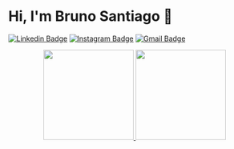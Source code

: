 # Hi, I'm Bruno Santiago 👋

[![Linkedin Badge](https://img.shields.io/badge/-bruno%20santiago-blue?style=flat&logo=Linkedin&logoColor=white&link=https://www.linkedin.com/in/bruno-santiago-8a9973235/)](https://www.linkedin.com/in/bruno-santiago-8a9973235/)
[![Instagram Badge](https://img.shields.io/badge/-@brunosantiagode-purple?style=flat&logo=instagram&logoColor=white&link=https://www.instagram.com/brunosantiagode/)](https://www.instagram.com/brunosantiagode/)
[![Gmail Badge](https://img.shields.io/badge/-bruno.santi.oli@gmail.com-c14438?style=flat&logo=Gmail&logoColor=white&link=mailto:bruno.santi.oli@gmail.com)](mailto:bruno.santi.oli@gmail.com)


<div align="center">
  <a href="https://github.com/MrNaru300">
  <img height="180em" src="https://github-readme-stats.vercel.app/api?username=MrNaru300&show_icons=true&theme=dark&include_all_commits=true"/>
  <img height="180em" src="https://github-readme-stats.vercel.app/api/top-langs/?username=MrNaru300&layout=compact&langs_count=7&theme=dark"/>
</div>
